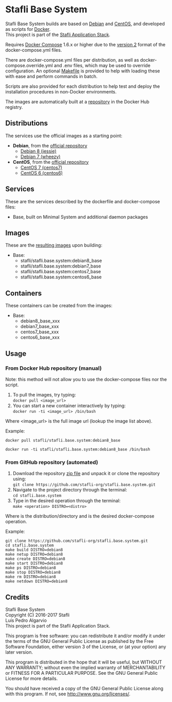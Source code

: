 # Stafli Base System
Stafli Base System builds are based on [Debian](https://www.debian.org/) and [CentOS](https://www.centos.org/), and developed as scripts for [Docker](https://www.docker.com/).  
This project is part of the [Stafli Application Stack](https://github.com/stafli-org/).

Requires [Docker Compose](https://docs.docker.com/compose/) 1.6.x or higher due to the [version 2](https://docs.docker.com/compose/compose-file/#versioning) format of the docker-compose.yml files.

There are docker-compose.yml files per distribution, as well as docker-compose.override.yml and .env files, which may be used to override configuration.
An optional [Makefile](../../tree/master/Makefile) is provided to help with loading these with ease and perform commands in batch.

Scripts are also provided for each distribution to help test and deploy the installation procedures in non-Docker environments.

The images are automatically built at a [repository](https://hub.docker.com/r/stafli/stafli.base.system) in the Docker Hub registry.

## Distributions
The services use the official images as a starting point:
- __Debian__, from the [official repository](https://hub.docker.com/_/debian/)
  - [Debian 8 (jessie)](../../tree/master/debian8)
  - [Debian 7 (wheezy)](../../tree/master/debian7)
- __CentOS__, from the [official repository](https://hub.docker.com/_/centos/)
  - [CentOS 7 (centos7)](../../tree/master/centos7)
  - [CentOS 6 (centos6)](../../tree/master/centos6)

## Services
These are the services described by the dockerfile and docker-compose files:
- Base, built on Minimal System and additional daemon packages

## Images
These are the [resulting images](https://hub.docker.com/r/stafli/stafli.base.system/tags/) upon building:
- Base:
  - stafli/stafli.base.system:debian8_base
  - stafli/stafli.base.system:debian7_base
  - stafli/stafli.base.system:centos7_base
  - stafli/stafli.base.system:centos6_base

## Containers
These containers can be created from the images:
- Base:
  - debian8_base_xxx
  - debian7_base_xxx
  - centos7_base_xxx
  - centos6_base_xxx

## Usage

### From Docker Hub repository (manual)

Note: this method will not allow you to use the docker-compose files nor the script.

1. To pull the images, try typing:  
`docker pull <image_url>`
2. You can start a new container interactively by typing:  
`docker run -ti <image_url> /bin/bash`

Where <image_url> is the full image url (lookup the image list above).

Example:
```
docker pull stafli/stafli.base.system:debian8_base

docker run -ti stafli/stafli.base.system:debian8_base /bin/bash
```

### From GitHub repository (automated)

1. Download the repository [zip file](https://github.com/stafli-org/stafli.base.system/archive/master.zip) and unpack it or clone the repository using:  
`git clone https://github.com/stafli-org/stafli.base.system.git`
2. Navigate to the project directory through the terminal:  
`cd stafli.base.system`
3. Type in the desired operation through the terminal:  
`make <operation> DISTRO=<distro>`

Where <distro> is the distribution/directory and <operation> is the desired docker-compose operation.

Example:
```
git clone https://github.com/stafli-org/stafli.base.system.git
cd stafli.base.system
make build DISTRO=debian8
make netup DISTRO=debian8
make create DISTRO=debian8
make start DISTRO=debian8
make ps DISTRO=debian8
make stop DISTRO=debian8
make rm DISTRO=debian8
make netdown DISTRO=debian8
```

## Credits
Stafli Base System  
Copyright (C) 2016-2017 Stafli  
Luís Pedro Algarvio  
This project is part of the Stafli Application Stack.

This program is free software: you can redistribute it and/or modify
it under the terms of the GNU General Public License as published by
the Free Software Foundation, either version 3 of the License, or
(at your option) any later version.

This program is distributed in the hope that it will be useful,
but WITHOUT ANY WARRANTY; without even the implied warranty of
MERCHANTABILITY or FITNESS FOR A PARTICULAR PURPOSE.  See the
GNU General Public License for more details.

You should have received a copy of the GNU General Public License
along with this program.  If not, see <http://www.gnu.org/licenses/>.
